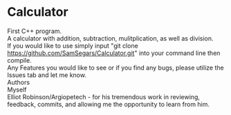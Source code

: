 # Calculator
First C++ program. <br>
A calculator with addition, subtraction, mulitplication, as well as division. <br>
If you would like to use simply input "git clone https://github.com/SamSegars/Calculator.git" into your command line then compile.<br>
Any Features you would like to see or if you find any bugs, please utilize the Issues tab and let me know. <br>
Authors<br>
Myself<br>
Elliot Robinson/Argiopetech - for his tremendous work in reviewing, feedback, commits, and allowing me the opportunity to learn from him. 
